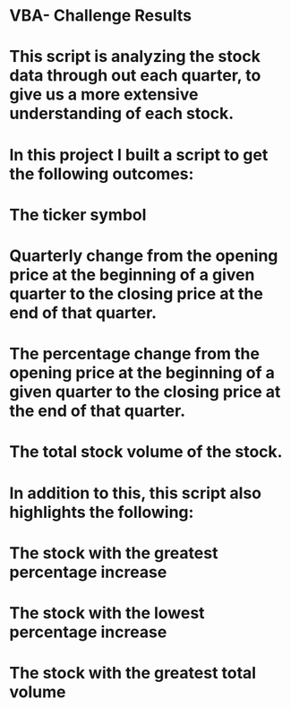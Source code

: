 # VBA- Challenge Results 

# This script is analyzing the stock data through out each quarter, to give us a more extensive understanding of each stock.
 
# In this project I built a script to get the following outcomes:

# The ticker symbol

# Quarterly change from the opening price at the beginning of a given quarter to the closing price at the end of that quarter.

# The percentage change from the opening price at the beginning of a given quarter to the closing price at the end of that quarter.

# The total stock volume of the stock.

# In addition to this, this script also highlights the following:
# The stock with the greatest percentage increase
# The stock with the lowest percentage increase
# The stock with the greatest total volume

